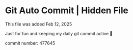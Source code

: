 # Git Auto Commit | Hidden File

This file was added Feb 12, 2025

Just for fun and keeping my daily git commit active 🤪

commit number: 477645
